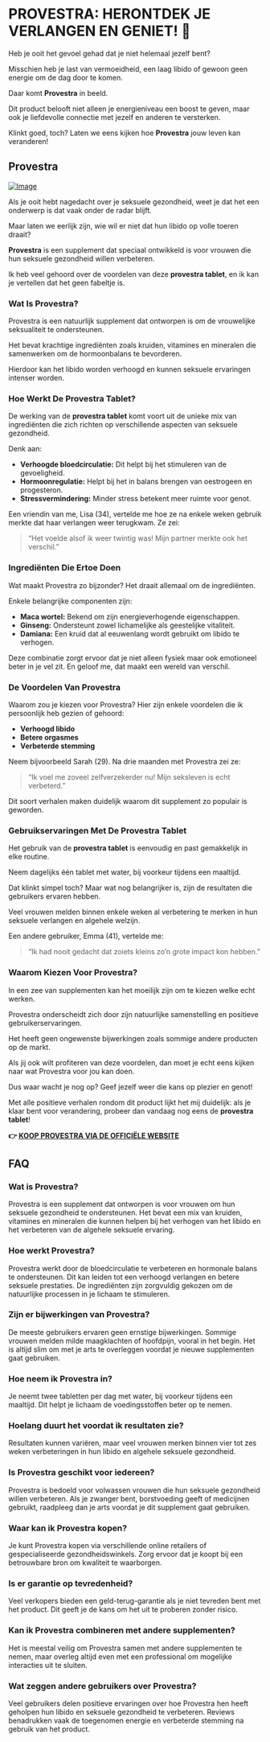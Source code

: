 # PROVESTRA: HERONTDEK JE VERLANGEN EN GENIET! 💖

Heb je ooit het gevoel gehad dat je niet helemaal jezelf bent? 

Misschien heb je last van vermoeidheid, een laag libido of gewoon geen energie om de dag door te komen. 

Daar komt **Provestra** in beeld. 

Dit product belooft niet alleen je energieniveau een boost te geven, maar ook je liefdevolle connectie met jezelf en anderen te versterken. 

Klinkt goed, toch? Laten we eens kijken hoe **Provestra** jouw leven kan veranderen!

## Provestra

[![Image](https://www2.sellhealth.com/42/provestra_a_21_1.jpg)](https://gchaffi.com/4TpOmtVC)

Als je ooit hebt nagedacht over je seksuele gezondheid, weet je dat het een onderwerp is dat vaak onder de radar blijft.

Maar laten we eerlijk zijn, wie wil er niet dat hun libido op volle toeren draait?

**Provestra** is een supplement dat speciaal ontwikkeld is voor vrouwen die hun seksuele gezondheid willen verbeteren. 

Ik heb veel gehoord over de voordelen van deze **provestra tablet**, en ik kan je vertellen dat het geen fabeltje is.

### Wat Is Provestra?

Provestra is een natuurlijk supplement dat ontworpen is om de vrouwelijke seksualiteit te ondersteunen. 

Het bevat krachtige ingrediënten zoals kruiden, vitamines en mineralen die samenwerken om de hormoonbalans te bevorderen. 

Hierdoor kan het libido worden verhoogd en kunnen seksuele ervaringen intenser worden.

### Hoe Werkt De Provestra Tablet?

De werking van de **provestra tablet** komt voort uit de unieke mix van ingrediënten die zich richten op verschillende aspecten van seksuele gezondheid. 

Denk aan:

- **Verhoogde bloedcirculatie:** Dit helpt bij het stimuleren van de gevoeligheid.
- **Hormoonregulatie:** Helpt bij het in balans brengen van oestrogeen en progesteron.
- **Stressvermindering:** Minder stress betekent meer ruimte voor genot.

Een vriendin van me, Lisa (34), vertelde me hoe ze na enkele weken gebruik merkte dat haar verlangen weer terugkwam. Ze zei: 

> “Het voelde alsof ik weer twintig was! Mijn partner merkte ook het verschil.”

### Ingrediënten Die Ertoe Doen

Wat maakt Provestra zo bijzonder? Het draait allemaal om de ingrediënten. 

Enkele belangrijke componenten zijn:

- **Maca wortel:** Bekend om zijn energieverhogende eigenschappen.
- **Ginseng:** Ondersteunt zowel lichamelijke als geestelijke vitaliteit.
- **Damiana:** Een kruid dat al eeuwenlang wordt gebruikt om libido te verhogen.

Deze combinatie zorgt ervoor dat je niet alleen fysiek maar ook emotioneel beter in je vel zit. En geloof me, dat maakt een wereld van verschil.

### De Voordelen Van Provestra

Waarom zou je kiezen voor Provestra? Hier zijn enkele voordelen die ik persoonlijk heb gezien of gehoord:

- **Verhoogd libido**
- **Betere orgasmes**
- **Verbeterde stemming**

Neem bijvoorbeeld Sarah (29). Na drie maanden met Provestra zei ze:

> “Ik voel me zoveel zelfverzekerder nu! Mijn seksleven is echt verbeterd.”

Dit soort verhalen maken duidelijk waarom dit supplement zo populair is geworden.

### Gebruikservaringen Met De Provestra Tablet

Het gebruik van de **provestra tablet** is eenvoudig en past gemakkelijk in elke routine. 

Neem dagelijks één tablet met water, bij voorkeur tijdens een maaltijd. 

Dat klinkt simpel toch? Maar wat nog belangrijker is, zijn de resultaten die gebruikers ervaren hebben.

Veel vrouwen melden binnen enkele weken al verbetering te merken in hun seksuele verlangen en algehele welzijn. 

Een andere gebruiker, Emma (41), vertelde me:

> “Ik had nooit gedacht dat zoiets kleins zo’n grote impact kon hebben.”

### Waarom Kiezen Voor Provestra?

In een zee van supplementen kan het moeilijk zijn om te kiezen welke echt werken. 

Provestra onderscheidt zich door zijn natuurlijke samenstelling en positieve gebruikerservaringen.

Het heeft geen ongewenste bijwerkingen zoals sommige andere producten op de markt.

Als jij ook wilt profiteren van deze voordelen, dan moet je echt eens kijken naar wat Provestra voor jou kan doen.

Dus waar wacht je nog op? Geef jezelf weer die kans op plezier en genot!

Met alle positieve verhalen rondom dit product lijkt het mij duidelijk: als je klaar bent voor verandering, probeer dan vandaag nog eens de **provestra tablet**!



**👉 [KOOP PROVESTRA VIA DE OFFICIËLE WEBSITE](https://gchaffi.com/4TpOmtVC)**

## FAQ

### Wat is Provestra?
Provestra is een supplement dat ontworpen is voor vrouwen om hun seksuele gezondheid te ondersteunen. Het bevat een mix van kruiden, vitamines en mineralen die kunnen helpen bij het verhogen van het libido en het verbeteren van de algehele seksuele ervaring.

### Hoe werkt Provestra?
Provestra werkt door de bloedcirculatie te verbeteren en hormonale balans te ondersteunen. Dit kan leiden tot een verhoogd verlangen en betere seksuele prestaties. De ingrediënten zijn zorgvuldig gekozen om de natuurlijke processen in je lichaam te stimuleren.

### Zijn er bijwerkingen van Provestra?
De meeste gebruikers ervaren geen ernstige bijwerkingen. Sommige vrouwen melden milde maagklachten of hoofdpijn, vooral in het begin. Het is altijd slim om met je arts te overleggen voordat je nieuwe supplementen gaat gebruiken.

### Hoe neem ik Provestra in?
Je neemt twee tabletten per dag met water, bij voorkeur tijdens een maaltijd. Dit helpt je lichaam de voedingsstoffen beter op te nemen.

### Hoelang duurt het voordat ik resultaten zie?
Resultaten kunnen variëren, maar veel vrouwen merken binnen vier tot zes weken verbeteringen in hun libido en algehele seksuele gezondheid.

### Is Provestra geschikt voor iedereen?
Provestra is bedoeld voor volwassen vrouwen die hun seksuele gezondheid willen verbeteren. Als je zwanger bent, borstvoeding geeft of medicijnen gebruikt, raadpleeg dan je arts voordat je dit supplement gaat gebruiken.

### Waar kan ik Provestra kopen?
Je kunt Provestra kopen via verschillende online retailers of gespecialiseerde gezondheidswinkels. Zorg ervoor dat je koopt bij een betrouwbare bron om kwaliteit te waarborgen.

### Is er garantie op tevredenheid?
Veel verkopers bieden een geld-terug-garantie als je niet tevreden bent met het product. Dit geeft je de kans om het uit te proberen zonder risico.

### Kan ik Provestra combineren met andere supplementen?
Het is meestal veilig om Provestra samen met andere supplementen te nemen, maar overleg altijd even met een professional om mogelijke interacties uit te sluiten.

### Wat zeggen andere gebruikers over Provestra?
Veel gebruikers delen positieve ervaringen over hoe Provestra hen heeft geholpen hun libido en seksuele gezondheid te verbeteren. Reviews benadrukken vaak de toegenomen energie en verbeterde stemming na gebruik van het product.